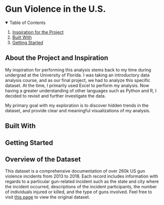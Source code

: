 # Gun Violence in the U.S.
<!-- TABLE OF CONTENTS -->
<details open="open">
  <summary>Table of Contents</summary>
  <ol>
    <li><a href="#inspiration-for-the-project">Inspiration for the Project</a></li>
    <li><a href="#built-with">Built With</a></li>
    <li><a href="#getting-started">Getting Started</a></li>
  </ol>
</details>

<!--
    <li>
      <a href="#user-interface-walkthrough">User Interface Walkthrough</a>
      <ul>
        <li><a href="#search-criteria-and-filters">Search Criteria and Filters</a></li>
        <li><a href="#view-more-flight-information">View More Flight Information</a></li>
        <li><a href="#reschedule-a-flight">Reschedule a Flight</a></li>
        <li><a href="#cancel-a-flight">Cancel a Flight</a></li>
      </ul>
    </li>
    <li><a href="#acknowledgements">Acknowledgements</a></li>
-->

## About the Project and Inspiration

My inspiration for performing this analysis stems back to my time during undergrad at the University of Florida. I was taking an introductory data analysis course, and as our final project, we had to analyze this specific dataset. At the time, I primarily used Excel to perform my analysis. Now having a greater understanding of other languages such as Python and R, I decided to revisit and further investigate the data.

My primary goal with my exploration is to discover hidden trends in the dataset, and provide clear and meaningful visualizations of my analysis.

## Built With

## Getting Started

## Overview of the Dataset
This dataset is a comprehensive documentation of over 260k US gun violence incidents from 2013 to 2018. Each record includes information with regards to a particular gun-related incident such as the state and city where the incident occurred, descriptions of the incident participants, the number of individuals injured or killed, and the type of guns involved. Feel free to visit [this page](https://www.kaggle.com/jameslko/gun-violence-data) to view the original dataset.
